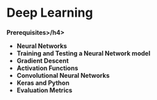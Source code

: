 <h1>Deep Learning</h1>


<h4>Prerequisites>/h4>

<ul>
<li>Neural Networks</li>
<li>Training and Testing a Neural Network model</li>
<li>Gradient Descent</li>
<li>Activation Functions</li>
<li>Convolutional Neural Networks</li>
<li>Keras and Python</li>
<li>Evaluation Metrics</li>
</ul>
